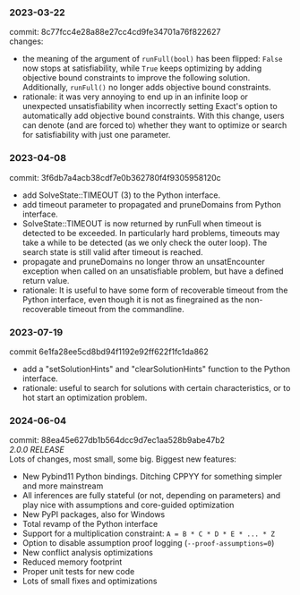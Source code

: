 ### 2023-03-22 
commit: 8c77fcc4e28a88e27cc4cd9fe34701a76f822627  
changes:
- the meaning of the argument of `runFull(bool)` has been flipped: `False` now stops at satisfiability, while
  `True` keeps optimizing by adding objective bound constraints to improve the following solution. Additionally, 
  `runFull()` no longer adds objective bound constraints.
- rationale: it was very annoying to end up in an infinite loop or unexpected unsatisfiability when incorrectly setting 
  Exact's option to automatically add objective bound constraints. With this change, users can denote (and are forced
  to) whether they want to optimize or search for satisfiability with just one parameter. 

### 2023-04-08
commit: 3f6db7a4acb38cdf7e0b362780f4f9305958120c
- add SolveState::TIMEOUT (3) to the Python interface.
- add timeout parameter to propagated and pruneDomains from Python
  interface.
- SolveState::TIMEOUT is now returned by runFull when timeout is
  detected to be exceeded. In particularly hard problems, timeouts may
  take a while to be detected (as we only check the outer loop). The
  search state is still valid after timeout is reached.
- propagate and pruneDomains no longer throw an unsatEncounter exception when called on an unsatisfiable problem, but have a defined return value. 
- rationale:
It is useful to have some form of recoverable timeout from the Python interface, even though it is not as finegrained as the non-recoverable timeout from the commandline.

### 2023-07-19
commit 6e1fa28ee5cd8bd94f1192e92ff622f1fc1da862
- add a "setSolutionHints" and "clearSolutionHints" function to the Python interface.
- rationale: useful to search for solutions with certain characteristics, or to hot start an optimization problem.

### 2024-06-04
commit: 88ea45e627db1b564dcc9d7ec1aa528b9abe47b2  
*2.0.0 RELEASE*   
Lots of changes, most small, some big. Biggest new features:
- New Pybind11 Python bindings. Ditching CPPYY for something simpler and more mainstream
- All inferences are fully stateful (or not, depending on parameters) and play nice with assumptions and core-guided optimization
- New PyPI packages, also for Windows
- Total revamp of the Python interface
- Support for a multiplication constraint: `A = B * C * D * E * ... * Z`
- Option to disable assumption proof logging (`--proof-assumptions=0`)
- New conflict analysis optimizations
- Reduced memory footprint
- Proper unit tests for new code
- Lots of small fixes and optimizations

